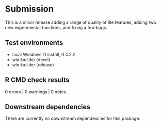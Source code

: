 # Submission

This is a minor release adding a range of quality of life features, adding two new experimental functions, and fixing a few bugs.

## Test environments

* local Windows 11 install, R 4.2.2
* win-builder (devel)
* win-builder (release)

## R CMD check results

0 errors | 0 warnings | 0 notes

## Downstream dependencies

There are currently no downstream dependencies for this package.
